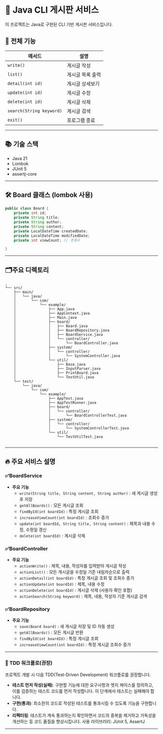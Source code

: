 #  📖 Java CLI 게시판 서비스


이 프로젝트는 Java로 구현된 CLI 기반 게시판 서비스입니다.

## 🧩 전체 기능

| 메서드              | 설명        |
|------------------|-----------|
| `write()`        | 게시글 작성    |
| `list()`         | 게시글 목록 출력 |
| `detail(int id)` | 게시글 상세보기  |
| `update(int id)` | 게시글 수정    |
| `delete(int id)` | 게시글 삭제    |   
| `search(String keyword)` | 게시글 검색    |   
| `exit()`         | 프로그램 종료   |

---

## 📚 기술 스택
- Java 21
- Lombok
- JUnit 5
- assertj-core

---

## 🛠️ Board 클래스 (lombok 사용)

```java
public class Board {
    private int id;
    private String title;
    private String author;
    private String content;
    private LocalDateTime createdDate;
    private LocalDateTime modifiedDate;
    private int viewCount; // 조회수

}
```
---
## 🗂️주요 디렉토리
```
.
└── src/
    ├── main/
    │   └── java/
    │       └── com/
    │           └── example/
    │               ├── App.java
    │               ├── AppContext.java
    │               ├── Main.java
    │               ├── board/
    │               │   ├── Board.java
    │               │   ├── BoardRepository.java
    │               │   ├── BoardService.java
    │               │   └── controller/
    │               │       └── BoardController.java
    │               ├── system/
    │               │   └── controller/
    │               │       └── SystemController.java
    │               └── util/
    │                   ├── Base.java 
    │                   ├── InputParser.java
    │                   ├── PrintBoard.java
    │                   └── TestUtil.java
    └── test/
        └── java/
            └── com/
                └── example/
                    ├── AppTest.java
                    ├── AppTestRunner.java
                    ├── board/
                    │   └── controller/
                    │       └── BoardControllerTest.java
                    ├── system/
                    │   └── controller/
                    │       └── SystemControllerTest.java
                    └── util/
                        └── TestUtilTest.java
                
```
---
## 🔥 주요 서비스 설명
### ✅BoardService
- **주요 기능**
    - `write(String title, String content, String author)` : 새 게시글 생성 후 저장
    - `getAllBoards()` : 모든 게시글 조회
    - `findById(int boardId)` : 특정 게시글 조회
    - `increaseViewCount(int boardId)` : 조회수 증가
    - `update(int boardId, String title, String content)` : 제목과 내용 수정, 수정일 갱신
    - `delete(int boardId)` : 게시글 삭제


### ✅BoardController
- **주요 기능**
    - `actionWrite()` : 제목, 내용, 작성자를 입력받아 게시글 작성
    - `actionList()` : 모든 게시글을 수정일 기준 내림차순으로 출력
    - `actionDetail(int boardId)` : 특정 게시글 조회 및 조회수 증가
    - `actionUpdate(int boardId)` : 제목, 내용 수정
    - `actionDelete(int boardId)` : 게시글 삭제 (사용자 확인 포함)
    - `actionSearch(String keyword)` : 제목, 내용, 작성자 기준 게시글 검색

### ✅BoardRepository
- **주요 기능**
    - `save(Board board)` : 새 게시글 저장 및 ID 자동 생성
    - `getAllBoards()` : 모든 게시글 반환
    - `findById(int boardId)` : 특정 게시글 조회
    - `increaseViewCount(int boardId)` : 특정 게시글 조회수 증가

---

### 🧪 TDD 워크플로(권장)
프로젝트 개발 시 다음 TDD(Test-Driven Development) 워크플로를 권장합니다.
- **테스트 먼저 작성(실패)**: 구현할 기능에 대한 요구사항과 엣지 케이스를 정의하고, 이를 검증하는 테스트 코드를 먼저 작성합니다. 이 단계에서 테스트는 실패해야 합니다.
- **구현(통과)**: 최소한의 코드로 작성된 테스트를 통과시킬 수 있도록 기능을 구현합니다.
- **리팩터링**: 테스트가 계속 통과하는지 확인하면서 코드의 중복을 제거하고 가독성을 개선하는 등 코드 품질을 향상시킵니다.
  사용 라이브러리: JUnit 5, AssertJ

 ---

                




